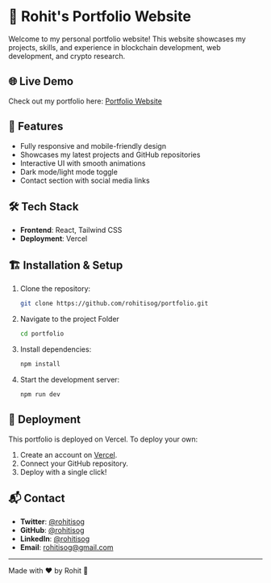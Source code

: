 # 🚀 Rohit's Portfolio Website

Welcome to my personal portfolio website! This website showcases my projects, skills, and experience in blockchain development, web development, and crypto research.

## 🌐 Live Demo

Check out my portfolio here: [Portfolio Website](https://rohitisog.vercel.app/)

## 📌 Features

- Fully responsive and mobile-friendly design
- Showcases my latest projects and GitHub repositories
- Interactive UI with smooth animations
- Dark mode/light mode toggle
- Contact section with social media links

## 🛠️ Tech Stack

- **Frontend**: React, Tailwind CSS
- **Deployment**: Vercel

## 🏗️ Installation & Setup

1. Clone the repository:
   ```sh
   git clone https://github.com/rohitisog/portfolio.git
   ```
2. Navigate to the project Folder
   ```sh
   cd portfolio
   ```
3. Install dependencies:
   ```sh
   npm install
   ```
4. Start the development server:
   ```sh
   npm run dev
   ```

## 🚀 Deployment

This portfolio is deployed on Vercel. To deploy your own:

1. Create an account on [Vercel](https://vercel.com/).
2. Connect your GitHub repository.
3. Deploy with a single click!

## 📬 Contact

- **Twitter**: [@rohitisog](https://x.com/rohitisog)
- **GitHub**: [@rohitisog](https://github.com/rohitisog)
- **LinkedIn**: [@rohitisog](https://linkedin.com/in/rohitisog)
- **Email**: [rohitisog@gmail.com](mailto\:rohitisog@gmail.com)

---

Made with ❤️ by Rohit 🚀

